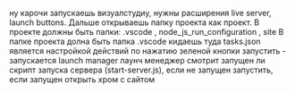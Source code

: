 ну карочи запускаешь визуалстудиу, нужны расширения live server, launch buttons.
Дальше открываешь папку проекта как проект.
В проекте должны быть папки: .vscode , node_js_run_configuration , site
В папке проекта долна быть папка .vscode кидаешь туда tasks.json является настройкой действий по нажатию зеленой кнопки запустить - запускается launch manager
лаунч менеджер смотрит запущен ли скрипт запуска сервера (start-server.js),
если не запущен запустить, если запущен открыть хром с сайтом

